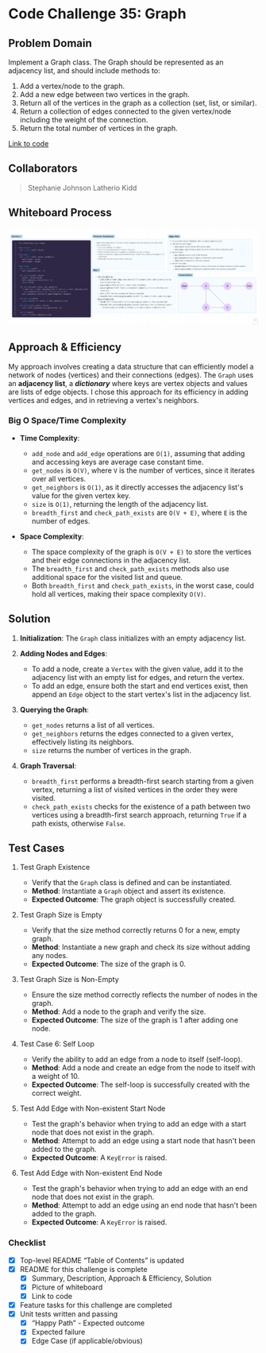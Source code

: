 # Code Challenge 35: Graph

## Problem Domain

Implement a Graph class. The Graph should be represented as an adjacency list, and should include methods to:

1. Add a vertex/node to the graph.
2. Add a new edge between two vertices in the graph.
3. Return all of the vertices in the graph as a collection (set, list, or similar).
4. Return a collection of edges connected to the given vertex/node including the weight of the connection.
5. Return the total number of vertices in the graph.

[Link to code](../../data_structures/graph.py)

## Collaborators

> Stephanie Johnson
> Latherio Kidd

## Whiteboard Process

![White Board](whiteboard.png)

## Approach & Efficiency

My approach involves creating a data structure that can efficiently model a network of nodes (vertices) and their connections (edges). The `Graph` uses an **adjacency list**, a ***dictionary*** where keys are vertex objects and values are lists of edge objects. I chose this approach for its efficiency in adding vertices and edges, and in retrieving a vertex's neighbors.

### Big O Space/Time Complexity

- **Time Complexity**:
  - `add_node` and `add_edge` operations are `O(1)`, assuming that adding and accessing keys are average case constant time.
  - `get_nodes` is `O(V)`, where `V` is the number of vertices, since it iterates over all vertices.
  - `get_neighbors` is `O(1)`, as it directly accesses the adjacency list's value for the given vertex key.
  - `size` is `O(1)`, returning the length of the adjacency list.
  - `breadth_first` and `check_path_exists` are `O(V + E)`, where `E` is the number of edges.

- **Space Complexity**:
  - The space complexity of the graph is `O(V + E)` to store the vertices and their edge connections in the adjacency list.
  - The `breadth_first` and `check_path_exists` methods also use additional space for the visited list and queue.
  - Both `breadth_first` and `check_path_exists`, in the worst case, could hold all vertices, making their space complexity `O(V)`.

## Solution

1. **Initialization**: The `Graph` class initializes with an empty adjacency list.

2. **Adding Nodes and Edges**:
   - To add a node, create a `Vertex` with the given value, add it to the adjacency list with an empty list for edges, and return the vertex.
   - To add an edge, ensure both the start and end vertices exist, then append an `Edge` object to the start vertex's list in the adjacency list.

3. **Querying the Graph**:
   - `get_nodes` returns a list of all vertices.
   - `get_neighbors` returns the edges connected to a given vertex, effectively listing its neighbors.
   - `size` returns the number of vertices in the graph.

4. **Graph Traversal**:
   - `breadth_first` performs a breadth-first search starting from a given vertex, returning a list of visited vertices in the order they were visited.
   - `check_path_exists` checks for the existence of a path between two vertices using a breadth-first search approach, returning `True` if a path exists, otherwise `False`.

## Test Cases

1. Test Graph Existence
   - Verify that the `Graph` class is defined and can be instantiated.
   - **Method**: Instantiate a `Graph` object and assert its existence.
   - **Expected Outcome**: The graph object is successfully created.

2. Test Graph Size is Empty
   - Verify that the size method correctly returns 0 for a new, empty graph.
   - **Method**: Instantiate a new graph and check its size without adding any nodes.
   - **Expected Outcome**: The size of the graph is 0.

3. Test Graph Size is Non-Empty
   - Ensure the size method correctly reflects the number of nodes in the graph.
   - **Method**: Add a node to the graph and verify the size.
   - **Expected Outcome**: The size of the graph is 1 after adding one node.

4. Test Case 6: Self Loop
   - Verify the ability to add an edge from a node to itself (self-loop).
   - **Method**: Add a node and create an edge from the node to itself with a weight of 10.
   - **Expected Outcome**: The self-loop is successfully created with the correct weight.

5. Test Add Edge with Non-existent Start Node
   - Test the graph's behavior when trying to add an edge with a start node that does not exist in the graph.
   - **Method**: Attempt to add an edge using a start node that hasn't been added to the graph.
   - **Expected Outcome**: A `KeyError` is raised.

6. Test Add Edge with Non-existent End Node
   - Test the graph's behavior when trying to add an edge with an end node that does not exist in the graph.
   - **Method**: Attempt to add an edge using an end node that hasn't been added to the graph.
   - **Expected Outcome**: A `KeyError` is raised.

### Checklist

- [x] Top-level README “Table of Contents” is updated
- [x] README for this challenge is complete
  - [x] Summary, Description, Approach & Efficiency, Solution
  - [x] Picture of whiteboard
  - [x] Link to code
- [x] Feature tasks for this challenge are completed
- [x] Unit tests written and passing
  - [x] “Happy Path” - Expected outcome
  - [x] Expected failure
  - [x] Edge Case (if applicable/obvious)
